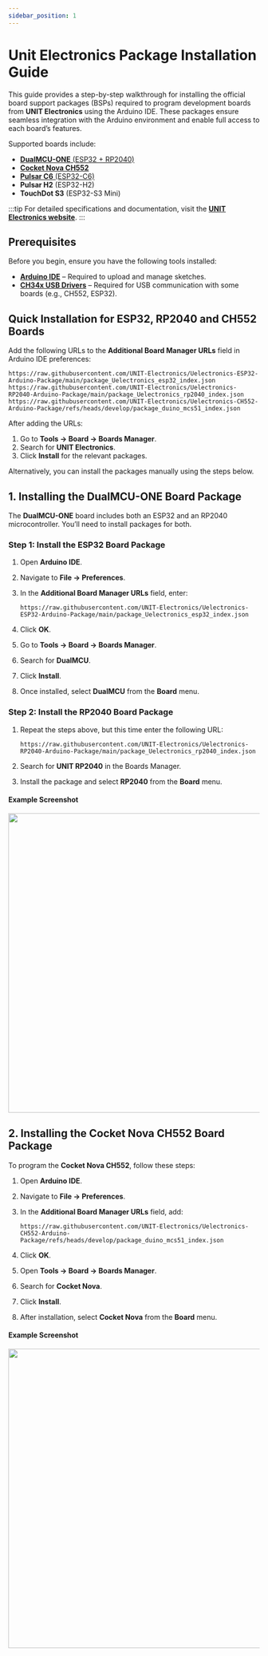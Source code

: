 ```yaml
---
sidebar_position: 1
---
```


# Unit Electronics Package Installation Guide

This guide provides a step-by-step walkthrough for installing the official board support packages (BSPs) required to program development boards from **UNIT Electronics** using the Arduino IDE. These packages ensure seamless integration with the Arduino environment and enable full access to each board’s features.

Supported boards include:
- [**DualMCU-ONE** (ESP32 + RP2040)](https://uelectronics.com/producto/unit-dualmcu-one-esp32-rp2040/)
- [**Cocket Nova CH552**](https://uelectronics.com/producto/unit-cocket-nova-ch552g-tarjeta-de-desarrollo/)
- [**Pulsar C6** (ESP32-C6)](https://uelectronics.com/producto/unit-pulsar-c6/)
- **Pulsar H2** (ESP32-H2)
- **TouchDot S3** (ESP32-S3 Mini)

:::tip
For detailed specifications and documentation, visit the [**UNIT Electronics website**](https://uelectronics.com/).
:::


## Prerequisites

Before you begin, ensure you have the following tools installed:

- [**Arduino IDE**](https://www.arduino.cc/en/software) – Required to upload and manage sketches.
- [**CH34x USB Drivers**](https://www.wch-ic.com/downloads/CH341SER_EXE.html) – Required for USB communication with some boards (e.g., CH552, ESP32).


## Quick Installation for ESP32, RP2040 and CH552 Boards

Add the following URLs to the **Additional Board Manager URLs** field in Arduino IDE preferences:

```plaintext
https://raw.githubusercontent.com/UNIT-Electronics/Uelectronics-ESP32-Arduino-Package/main/package_Uelectronics_esp32_index.json
https://raw.githubusercontent.com/UNIT-Electronics/Uelectronics-RP2040-Arduino-Package/main/package_Uelectronics_rp2040_index.json
https://raw.githubusercontent.com/UNIT-Electronics/Uelectronics-CH552-Arduino-Package/refs/heads/develop/package_duino_mcs51_index.json
````

After adding the URLs:

1. Go to **Tools → Board → Boards Manager**.
2. Search for **UNIT Electronics**.
3. Click **Install** for the relevant packages.

Alternatively, you can install the packages manually using the steps below.

## 1. Installing the DualMCU-ONE Board Package

The **DualMCU-ONE** board includes both an ESP32 and an RP2040 microcontroller. You’ll need to install packages for both.

### Step 1: Install the ESP32 Board Package

1. Open **Arduino IDE**.
2. Navigate to **File → Preferences**.
3. In the **Additional Board Manager URLs** field, enter:

   ```plaintext
   https://raw.githubusercontent.com/UNIT-Electronics/Uelectronics-ESP32-Arduino-Package/main/package_Uelectronics_esp32_index.json
   ```
4. Click **OK**.
5. Go to **Tools → Board → Boards Manager**.
6. Search for **DualMCU**.
7. Click **Install**.
8. Once installed, select **DualMCU** from the **Board** menu.

### Step 2: Install the RP2040 Board Package

1. Repeat the steps above, but this time enter the following URL:

   ```plaintext
   https://raw.githubusercontent.com/UNIT-Electronics/Uelectronics-RP2040-Arduino-Package/main/package_Uelectronics_rp2040_index.json
   ```
2. Search for **UNIT RP2040** in the Boards Manager.
3. Install the package and select **RP2040** from the **Board** menu.

#### Example Screenshot

<div style={{ textAlign: "center" }}>
  <img src="https://raw.githubusercontent.com/Rabadan-uelectronics/DualMCU-RP2040-Arduino-Package/refs/heads/main/releases/download/0.0.0/BoardsManager.png" width="600px" />
</div>


## 2. Installing the Cocket Nova CH552 Board Package

To program the **Cocket Nova CH552**, follow these steps:

1. Open **Arduino IDE**.
2. Navigate to **File → Preferences**.
3. In the **Additional Board Manager URLs** field, add:

   ```plaintext
   https://raw.githubusercontent.com/UNIT-Electronics/Uelectronics-CH552-Arduino-Package/refs/heads/develop/package_duino_mcs51_index.json
   ```
4. Click **OK**.
5. Open **Tools → Board → Boards Manager**.
6. Search for **Cocket Nova**.
7. Click **Install**.
8. After installation, select **Cocket Nova** from the **Board** menu.

#### Example Screenshot

<div style={{ textAlign: "center" }}>
  <img src="https://raw.githubusercontent.com/UNIT-Electronics/Uelectronics-CH552-Arduino-Package/refs/heads/main/images/board_json.png" width="600px" />
</div>

